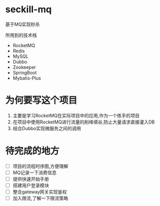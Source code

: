 # seckill-mq
基于MQ实现秒杀

所用到的技术栈
- RocketMQ
- Redis
- MySQL
- Dubbo
- Zookeeper
- SpringBoot
- Mybatis-Plus

# 为何要写这个项目

1. 主要是学习RocketMQ在实际项目中的应用,作为一个练手的项目
2. 在项目中使用RocketMQ进行流量的削峰填谷,防止大量请求直接灌入DB
3. 结合Dubbo实现微服务之间的调用

# 待完成的地方

- [ ] 项目的流程时序图,方便理解
- [ ] MQ记录一下消费信息
- [ ] 提供快速开始手册
- [ ] 搭建用户登录模块
- [ ] 整合gateway网关实现鉴权
- [ ] 加入限流,了解一下限流策略